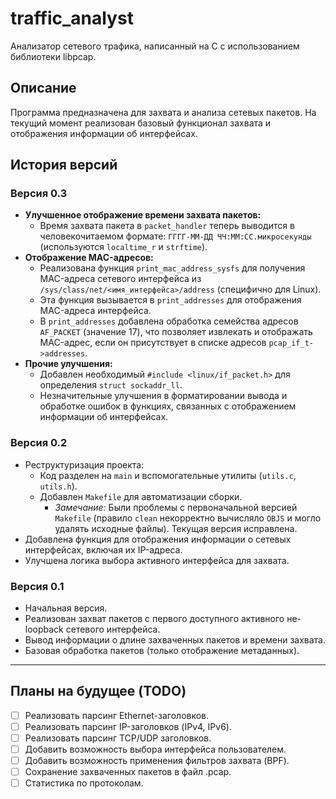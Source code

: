 # traffic_analyst

Анализатор сетевого трафика, написанный на C с использованием библиотеки libpcap.

## Описание

Программа предназначена для захвата и анализа сетевых пакетов. 
На текущий момент реализован базовый функционал захвата и отображения информации об интерфейсах.

## История версий
### Версия 0.3 
*   **Улучшенное отображение времени захвата пакетов:**
    *   Время захвата пакета в `packet_handler` теперь выводится в человекочитаемом формате: `ГГГГ-ММ-ДД ЧЧ:ММ:СС.микросекунды` (используются `localtime_r` и `strftime`).
*   **Отображение MAC-адресов:**
    *   Реализована функция `print_mac_address_sysfs` для получения MAC-адреса сетевого интерфейса из `/sys/class/net/<имя_интерфейса>/address` (специфично для Linux).
    *   Эта функция вызывается в `print_addresses` для отображения MAC-адреса интерфейса.
    *   В `print_addresses` добавлена обработка семейства адресов `AF_PACKET` (значение 17), что позволяет извлекать и отображать MAC-адрес, если он присутствует в списке адресов `pcap_if_t->addresses`.
*   **Прочие улучшения:**
    *   Добавлен необходимый `#include <linux/if_packet.h>` для определения `struct sockaddr_ll`.
    *   Незначительные улучшения в форматировании вывода и обработке ошибок в функциях, связанных с отображением информации об интерфейсах.

### Версия 0.2 
*   Реструктуризация проекта:
    *   Код разделен на `main` и вспомогательные утилиты (`utils.c`, `utils.h`).
    *   Добавлен `Makefile` для автоматизации сборки.
        *   *Замечание:* Были проблемы с первоначальной версией `Makefile` (правило `clean` некорректно вычисляло `OBJS` и могло удалять исходные файлы). Текущая версия исправлена.
*   Добавлена функция для отображения информации о сетевых интерфейсах, включая их IP-адреса.
*   Улучшена логика выбора активного интерфейса для захвата.

### Версия 0.1 
*   Начальная версия.
*   Реализован захват пакетов с первого доступного активного не-loopback сетевого интерфейса.
*   Вывод информации о длине захваченных пакетов и времени захвата.
*   Базовая обработка пакетов (только отображение метаданных).

---

## Планы на будущее (TODO)

*   [ ] Реализовать парсинг Ethernet-заголовков.
*   [ ] Реализовать парсинг IP-заголовков (IPv4, IPv6).
*   [ ] Реализовать парсинг TCP/UDP заголовков.
*   [ ] Добавить возможность выбора интерфейса пользователем.
*   [ ] Добавить возможность применения фильтров захвата (BPF).
*   [ ] Сохранение захваченных пакетов в файл .pcap.
*   [ ] Статистика по протоколам.
